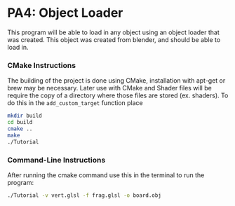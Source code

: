 # PA4: Object Loader

This program will be able to load in any object using an object loader that was created. This object was created from blender, and should be able to load in.

### CMake Instructions
The building of the project is done using CMake, installation with apt-get or brew may be necessary. Later use with CMake and Shader files will be require the copy of a directory where those files are stored (ex. shaders). To do this in the ```add_custom_target``` function place 

```bash
mkdir build
cd build
cmake ..
make
./Tutorial
```

### Command-Line Instructions
After running the cmake command use this in the terminal to run the program:
```bash
./Tutorial -v vert.glsl -f frag.glsl -o board.obj
```

